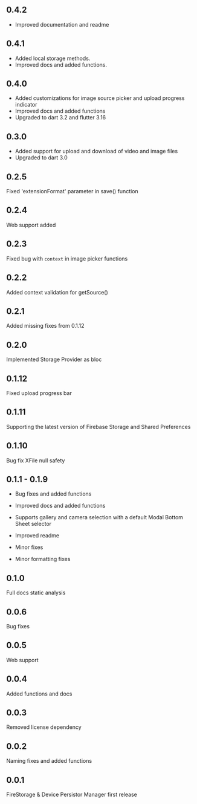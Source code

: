 ## 0.4.2
- Improved documentation and readme

## 0.4.1
- Added local storage methods.
- Improved docs and added functions.

## 0.4.0
- Added customizations for image source picker and upload progress indicator
- Improved docs and added functions
- Upgraded to dart 3.2 and flutter 3.16

## 0.3.0
- Added support for upload and download of video and image files
- Upgraded to dart 3.0

## 0.2.5
Fixed 'extensionFormat' parameter in save() function

## 0.2.4
Web support added

## 0.2.3
Fixed bug with `context` in image picker functions

## 0.2.2
Added context validation for getSource()

## 0.2.1
Added missing fixes from 0.1.12

## 0.2.0
Implemented Storage Provider as bloc

## 0.1.12

Fixed upload progress bar

## 0.1.11

Supporting the latest version of Firebase Storage and Shared Preferences

## 0.1.10

Bug fix XFile null safety

## 0.1.1 - 0.1.9


* Bug fixes and added functions

* Improved docs and added functions

* Supports gallery and camera selection with a default Modal Bottom Sheet selector

* Improved readme

* Minor fixes

* Minor formatting fixes

## 0.1.0

Full docs static analysis

## 0.0.6

Bug fixes

## 0.0.5

Web support

## 0.0.4

Added functions and docs

## 0.0.3

Removed license dependency

## 0.0.2

Naming fixes and added functions

## 0.0.1

FireStorage & Device Persistor Manager first release
